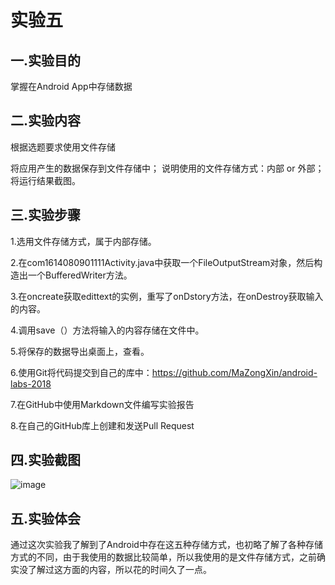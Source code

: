 # 实验五
 ## 一.实验目的
 
 掌握在Android App中存储数据
 
 ## 二.实验内容
 
 根据选题要求使用文件存储
 
 将应用产生的数据保存到文件存储中；
 说明使用的文件存储方式：内部 or 外部；
 将运行结果截图。
 
 ## 三.实验步骤
 
 1.选用文件存储方式，属于内部存储。

 2.在com1614080901111Activity.java中获取一个FileOutputStream对象，然后构造出一个BufferedWriter方法。
 
 3.在oncreate获取edittext的实例，重写了onDstory方法，在onDestroy获取输入的内容。
 
 4.调用save（）方法将输入的内容存储在文件中。  
 
 5.将保存的数据导出桌面上，查看。
 
 6.使用Git将代码提交到自己的库中：https://github.com/MaZongXin/android-labs-2018
 
 7.在GitHub中使用Markdown文件编写实验报告  
 
 8.在自己的GitHub库上创建和发送Pull Request
 ## 四.实验截图
 

 ![image](https://github.com/JianPengChen/android-labs-2018/blob/master/Com1614080901111/report5Img.jpg)
 
 ## 五.实验体会
 
 通过这次实验我了解到了Android中存在这五种存储方式，也初略了解了各种存储方式的不同，由于我使用的数据比较简单，所以我使用的是文件存储方式，之前确实没了解过这方面的内容，所以花的时间久了一点。

